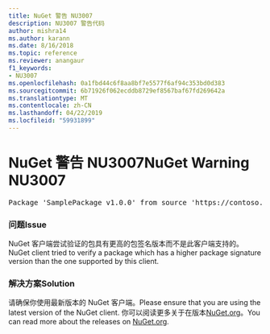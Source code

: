 ```yaml
---
title: NuGet 警告 NU3007
description: NU3007 警告代码
author: mishra14
ms.author: karann
ms.date: 8/16/2018
ms.topic: reference
ms.reviewer: anangaur
f1_keywords:
- NU3007
ms.openlocfilehash: 0a1fbd44c6f8aa8bf7e5577f6af94c353bd0d383
ms.sourcegitcommit: 6b71926f062ecddb8729ef8567baf67fd269642a
ms.translationtype: MT
ms.contentlocale: zh-CN
ms.lasthandoff: 04/22/2019
ms.locfileid: "59931899"
---
```

# <a name="nuget-warning-nu3007"></a><span data-ttu-id="35027-103">NuGet 警告 NU3007</span><span class="sxs-lookup"><span data-stu-id="35027-103">NuGet Warning NU3007</span></span>

<pre>Package 'SamplePackage v1.0.0' from source 'https://contoso.com/index.json': The package signature format version is not supported. Updating your client may solve this problem.</pre>

### <a name="issue"></a><span data-ttu-id="35027-104">问题</span><span class="sxs-lookup"><span data-stu-id="35027-104">Issue</span></span>

<span data-ttu-id="35027-105">NuGet 客户端尝试验证的包具有更高的包签名版本而不是此客户端支持的。</span><span class="sxs-lookup"><span data-stu-id="35027-105">NuGet client tried to verify a package which has a higher package signature version than the one supported by this client.</span></span>


### <a name="solution"></a><span data-ttu-id="35027-106">解决方案</span><span class="sxs-lookup"><span data-stu-id="35027-106">Solution</span></span>

<span data-ttu-id="35027-107">请确保你使用最新版本的 NuGet 客户端。</span><span class="sxs-lookup"><span data-stu-id="35027-107">Please ensure that you are using the latest version of the NuGet client.</span></span> <span data-ttu-id="35027-108">你可以阅读更多关于在版本[NuGet.org](https://www.nuget.org/downloads)。</span><span class="sxs-lookup"><span data-stu-id="35027-108">You can read more about the releases on [NuGet.org](https://www.nuget.org/downloads).</span></span>


